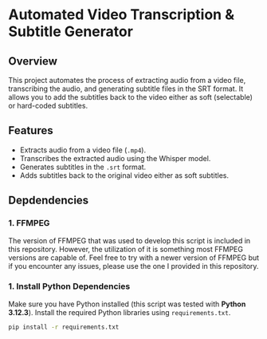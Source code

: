 # Automated Video Transcription & Subtitle Generator

## Overview
This project automates the process of extracting audio from a video file, transcribing the audio, and generating subtitle files in the SRT format. It allows you to add the subtitles back to the video either as soft (selectable) or hard-coded subtitles.

## Features
- Extracts audio from a video file (`.mp4`).
- Transcribes the extracted audio using the Whisper model.
- Generates subtitles in the `.srt` format.
- Adds subtitles back to the original video either as soft subtitles.

## Depdendencies

### 1. FFMPEG

The version of FFMPEG that was used to develop this script is included in this repository. However, the utilization of it is something most FFMPEG versions are capable of. Feel free to try with a newer version of FFMPEG but if you encounter any issues, please use the one I provided in this repository.

### 1. Install Python Dependencies

Make sure you have Python installed (this script was tested with **Python 3.12.3**). Install the required Python libraries using `requirements.txt`.

```bash
pip install -r requirements.txt
